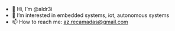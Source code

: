 - 👋 Hi, I’m @aldr3i
- 👀 I’m interested in embedded systems, iot, autonomous systems
- 📫 How to reach me: az.recamadas@gmail.com

<!---
aldr3i/aldr3i is a ✨ special ✨ repository because its `README.md` (this file) appears on your GitHub profile.
You can click the Preview link to take a look at your changes.
--->
